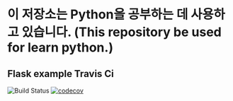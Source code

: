# 이 저장소는 Python을 공부하는 데 사용하고 있습니다. (This repository be used for learn python.)

## Flask example Travis Ci
![Build Status](https://travis-ci.org/devsam/hello-world.svg?branch=master)
[![codecov](https://codecov.io/gh/devsam/hello-world/branch/master/graph/badge.svg)](https://codecov.io/gh/devsam/hello-world)
